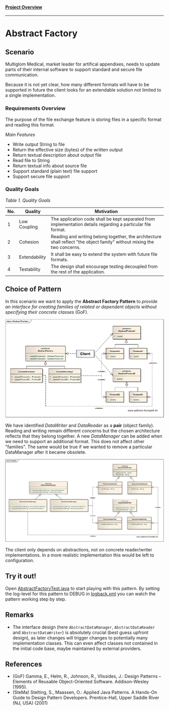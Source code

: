 #### [Project Overview](../../../../../../../README.md)
----

# Abstract Factory

## Scenario

Multiglom Medical, market leader for artifical appendixes, needs to update parts of their internal software to support standard and secure file communication.

Because it is not yet clear, how many different formats will have to be supported in future the client looks for an extendable solution not limited to a single implementation.

### Requirements Overview

The purpose of the file exchange feature is storing files in a specific format and reading this format. 

_Main Features_

* Write output String to file
* Return the effective size (bytes) of the written output
* Return textual description about output file
* Read file to String
* Return textual info about source file
* Support standard (plain text) file support
* Support secure file support

### Quality Goals

_Table 1. Quality Goals_

No.|Quality|Motivation
---|-------|----------
1|Low Coupling|The application code shall be kept separated from implementation details regarding a particular file format.
2|Cohesion|Reading and writing belong together, the architecture shall reflect "the object family" without mixing the two concerns.
3|Extendability|It shall be easy to extend the system with future file formats.
4|Testability|The design shall encourage testing decoupled from the rest of the application.

## Choice of Pattern
In this scenario we want to apply the **Abstract Factory Pattern** to _provide an interface for creating families of related or dependent objects without specifying their concrete classes_ (GoF). 

![Test](../../../../../../../doc/patterns/images/abstract_factory_cn.png)

We have identified _DataWriter_ and _DataReader_ as a **pair** (object family). Reading and writing remain different concerns but the chosen architecture reflects that they belong together. A new _DataManager_ can be added when we need to support an additional format. This does not affect other "families". The same would be true if we wanted to remove a particular DataManager after it became obsolete.

![Test](../../../../../../../doc/patterns/images/abstract_factory_cx.png)

The client only depends on abstractions, not on concrete reader/writer implementations. In a more realistic implementation this would be left to configuration.

## Try it out!

Open [AbstractFactoryTest.java](AbstractFactoryTest.java) to start playing with this pattern. By setting the log-level for this pattern to DEBUG in [logback.xml](../../../../../../../src/main/resources/logback.xml) you can watch the pattern working step by step.

## Remarks
* The interface design (here `AbstractDataManager`, `AbstractDataReader` and `AbstractDataWriter`) is absolutely crucial (best guess upfront design), as later changes will trigger changes to potentially many implementation classes. This can even affect classes not contained in the initial code base, maybe maintained by external providers.

## References

* (GoF) Gamma, E., Helm, R., Johnson, R., Vlissides, J.: Design Patterns – Elements of Reusable Object-Oriented Software. Addison-Wesley (1995).
* (SteMa) Stelting, S., Maassen, O.: Applied Java Patterns. A Hands-On Guide to Design Pattern Developers. Prentice-Hall, Upper Saddle River (NJ, USA) (2001)
